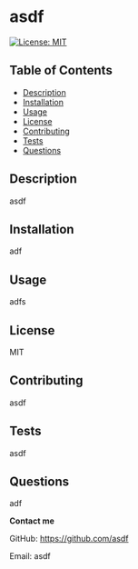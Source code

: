 
  # asdf
[![License: MIT](https://img.shields.io/badge/License-MIT-yellow.svg)](https://opensource.org/licenses/MIT)
  ## Table of Contents
- [Description](#Description)
- [Installation](#Installation)
- [Usage](#Usage)
- [License](#License)
- [Contributing](#Contributing)
- [Tests](#Tests)
- [Questions](#Questions)

## Description 
asdf

## Installation
adf

## Usage
adfs

## License
MIT

## Contributing 
asdf

## Tests 
asdf

## Questions 
adf

**Contact me**

GitHub: https://github.com/asdf

Email: asdf


